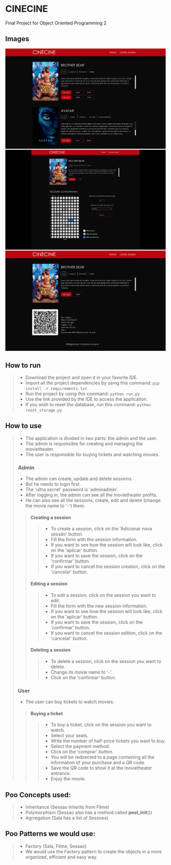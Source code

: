 # CINECINE
Final Project for Object Oriented Programming 2

## Images
![image info](./cinecine1.png)
![image info](./cinecine2.png)
![image info](./cinecine3.png)
## How to run
> - Download the project and open it in your favorite IDE.
> - Import all the project dependencies by using this command: `pip install -r requirements.txt`
> - Run the project by using this command: `python run.py`
> - Use the link provided by the IDE to access the application.
> - If you wish to reset the database, run this command: `python reset_storage.py`

## How to use
> - The application is divided in two parts: the admin and the user.
> - The admin is responsible for creating and managing the movietheater.
> - The user is responsible for buying tickets and watching movies.
>
> ### Admin
> - The admin can create, update and delete sessions.
> - But he needs to login first.
> - The 'ultra secret' password is 'adminadmin'.
> - After logging in, the admin can see all the movietheater profits.
> - He can also see all the sessions, create, edit and delete (change the movie name to '-') them.
> >#### Creating a session
> > >- To create a session, click on the 'Adicionar nova sessão' button.
> > >- Fill the form with the session information.
> > >- If you want to see how the session will look like, click on the 'aplicar' button.
> > >- If you want to save the session, click on the 'confirmar' button.
> > >- If you want to cancel the session creation, click on the 'cancelar' button.
> >#### Editing a session
> > >- To edit a session, click on the session you want to edit.
> > >- Fill the form with the new session information.
> > >- If you want to see how the session will look like, click on the 'aplicar' button.
> > >- If you want to save the session, click on the 'confirmar' button.
> > >- If you want to cancel the session edition, click on the 'cancelar' button.
> >#### Deleting a session
> > >- To delete a session, click on the session you want to delete.
> > >- Change its movie name to '-'.
> > >- Click on the 'confirmar' button.
> ### User
> - The user can buy tickets to watch movies.
> >#### Buying a ticket
> > >- To buy a ticket, click on the session you want to watch.
> > >- Select your seats.
> > >- Write the number of half-price tickets you want to buy.
> > >- Select the payment method.
> > >- Click on the 'comprar' button.
> > >- You will be redirected to a page containing all the information of your purchase and a QR code.
> > >- Save the QR code to show it at the movietheater entrance.
> > >- Enjoy the movie.


## Poo Concepts used:
> - Inheritance (Sessao inherits from Filme)
> - Polymorphism (Sessao also has a method called __post_init__())
> - Agrregation (Sala has a list of Sessoes)


## Poo Patterns we would use:
> - Factory (Sala, Filme, Sessao)
> - We would use the Factory pattern to create the objects in a more organized, efficient and easy way.
